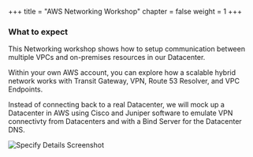 +++
title = "AWS Networking Workshop"
chapter = false
weight = 1
+++

### What to expect

This Networking workshop shows how to setup communication between multiple VPCs and on-premises resources in our Datacenter.

Within your own AWS account, you can explore how a scalable hybrid network works with Transit Gateway, VPN, Route 53 Resolver, and VPC Endpoints.

Instead of connecting back to a real Datacenter, we will mock up a Datacenter in AWS using Cisco and Juniper software to emulate VPN connectivty from Datacenters and with a Bind Server for the Datacenter DNS.

![Specify Details Screenshot](images/hybrid-tgw-diagram.png)
